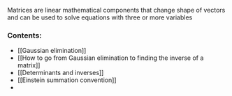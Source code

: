 Matrices are linear mathematical components that change shape of vectors and can be used to solve equations with three or more variables
### Contents:
- [[Gaussian elimination]]
- [[How to go from Gaussian elimination to finding the inverse of a matrix]]
- [[Determinants and inverses]]
- [[Einstein summation convention]]
- 